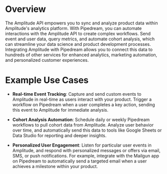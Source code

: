 # Overview

The Amplitude API empowers you to sync and analyze product data within Amplitude's analytics platform. With Pipedream, you can automate interactions with the Amplitude API to create complex workflows. Send event and user data, query metrics, and automate cohort analysis, which can streamline your data science and product development processes. Integrating Amplitude with Pipedream allows you to connect this data to hundreds of other services for enhanced analytics, marketing automation, and personalized customer experiences.

# Example Use Cases

- **Real-time Event Tracking**: Capture and send custom events to Amplitude in real-time as users interact with your product. Trigger a workflow on Pipedream when a user completes a key action, sending this event to Amplitude for immediate analysis.

- **Cohort Analysis Automation**: Schedule daily or weekly Pipedream workflows to pull cohort data from Amplitude. Analyze user behavior over time, and automatically send this data to tools like Google Sheets or Data Studio for reporting and deeper insights.

- **Personalized User Engagement**: Listen for particular user events in Amplitude, and respond with personalized messages or offers via email, SMS, or push notifications. For example, integrate with the Mailgun app on Pipedream to automatically send a targeted email when a user achieves a milestone within your product.
